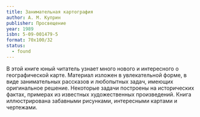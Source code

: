 ```yaml
---
title: Занимательная картография
author: А. М. Куприн
publisher: Просвещение
year: 1989
isbn: 5-09-001479-5
format: 70x100/32
status:
  - found
---
```


В этой книге юный читатель узнает много нового и интересного о географической карте. Материал изложен в увлекательной форме, в виде занимательных рассказов и любопытных задач, имеющих оригинальное решение. Некоторые задачи построены на исторических фактах, примерах из известных художественных произведений. Книга иллюстрирована забавными рисунками, интересными картами и чертежами.
